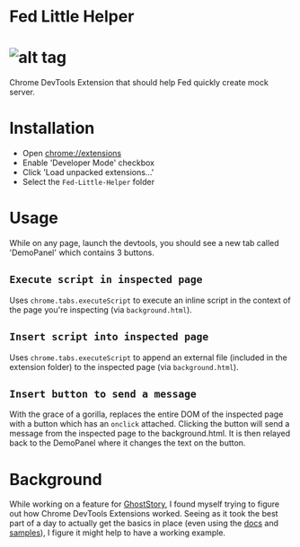 Fed Little Helper
===
![alt tag](https://github.com/shootermv/Fed-Little-Helper/blob/master/SantaLittleHelper.png)
===
Chrome DevTools Extension that should help Fed quickly create mock server.

Installation
===

 * Open [chrome://extensions](chrome://extensions)
 * Enable 'Developer Mode' checkbox
 * Click 'Load unpacked extensions...'
 * Select the `Fed-Little-Helper` folder

Usage
===

While on any page, launch the devtools, you should see a new tab called 'DemoPanel' which contains 3 buttons.

`Execute script in inspected page`
---

Uses `chrome.tabs.executeScript` to execute an inline script in the context of the page you're inspecting (via `background.html`).

`Insert script into inspected page`
---

Uses `chrome.tabs.executeScript` to append an external file (included in the extension folder) to the inspected page (via `background.html`).

`Insert button to send a message`
---

With the grace of a gorilla, replaces the entire DOM of the inspected page with a button which has an `onclick` attached. Clicking the button will send a message from the inspected page to the background.html. It is then relayed back to the DemoPanel where it changes the text on the button.

Background
===

While working on a feature for [GhostStory](https://github.com/thingsinjars/GhostStory), I found myself trying to figure out how Chrome DevTools Extensions worked. Seeing as it took the best part of a day to actually get the basics in place (even using the [docs](http://developer.chrome.com/extensions/devtools.html) and [samples](http://developer.chrome.com/extensions/samples.html)), I figure it might help to have a working example.

